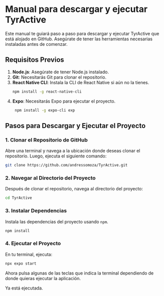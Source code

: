 # Manual para descargar y ejecutar TyrActive

Este manual te guiará paso a paso para descargar y ejecutar TyrActive que está alojado en GitHub. Asegúrate de tener las herramientas necesarias instaladas antes de comenzar.

## Requisitos Previos

1. **Node.js**: Asegúrate de tener Node.js instalado.
2. **Git**: Necesitarás Git para clonar el repositorio.
3. **React Native CLI**: Instala la CLI de React Native si aún no la tienes.
    ```sh
    npm install -g react-native-cli
    ```
4. **Expo**: Necesitarás Expo para ejecutar el proyecto.
   ```sh
    npm install -g expo-cli exp
    ```

## Pasos para Descargar y Ejecutar el Proyecto

### 1. Clonar el Repositorio de GitHub

Abre una terminal y navega a la ubicación donde deseas clonar el repositorio. Luego, ejecuta el siguiente comando:

```sh
git clone https://github.com/andressomoza/TyrActive.git
```


### 2. Navegar al Directorio del Proyecto

Después de clonar el repositorio, navega al directorio del proyecto:

```sh
cd TyrActive
```

### 3. Instalar Dependencias

Instala las dependencias del proyecto usando `npm`.

```sh
npm install
```



### 4. Ejecutar el Proyecto
En tu terminal, ejecuta:

```sh
npx expo start
```
Ahora pulsa algunas de las teclas que indica la terminal dependiendo de donde quieras ejecutar la aplicación.

Ya está ejecutada.